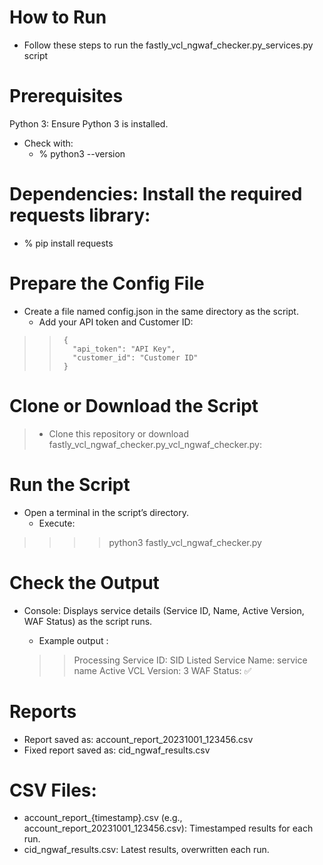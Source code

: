 # How to Run
- Follow these steps to run the fastly_vcl_ngwaf_checker.py_services.py script 

# Prerequisites
Python 3: Ensure Python 3 is installed. 
- Check with:
    - % python3 --version

# Dependencies: Install the required requests library:

   - % pip install requests

# Prepare the Config File
   - Create a file named config.json in the same directory as the script.
      - Add your API token and Customer ID:

>>      {
  >>        "api_token": "API Key",
  >>        "customer_id": "Customer ID"
>>      }

# Clone or Download the Script
>- Clone this repository or download fastly_vcl_ngwaf_checker.py_vcl_ngwaf_checker.py:

# Run the Script
   - Open a terminal in the script’s directory.
      - Execute:

 >>>>  python3 fastly_vcl_ngwaf_checker.py

# Check the Output
- Console: Displays service details (Service ID, Name, Active Version, WAF Status) as the script runs.
   - Example output :

   >>Processing Service ID: SID Listed
   >>Service Name: service name
   >>Active VCL Version: 3
   >>WAF Status: ✅

# Reports
 - Report saved as: account_report_20231001_123456.csv
 - Fixed report saved as: cid_ngwaf_results.csv

# CSV Files:
- account_report_{timestamp}.csv (e.g., account_report_20231001_123456.csv): Timestamped results for each run.
- cid_ngwaf_results.csv: Latest results, overwritten each run.
